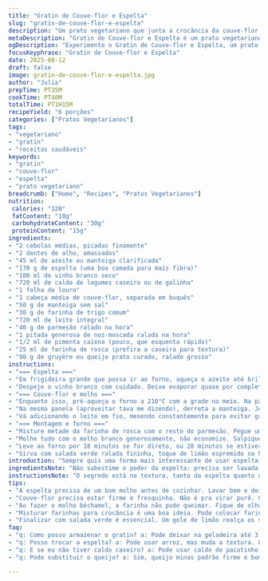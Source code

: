 ```yaml
---
title: "Gratin de Couve-flor e Espelta"
slug: "gratin-de-couve-flor-e-espelta"
description: "Um prato vegetariano que junta a crocância da couve-flor com a textura rústica da espelta. O toque do queijo e o sabor da béchamel com especiarias deixam tudo mais complexo. Na combinação de ingredientes, a espelta substitui o arroz tradicional, agregando fibras e um leve sabor de noz. Excelente para quem quer fugir do básico, sem abrir mão da cremosidade. Fácil de preparar e ótimo para servir em jantares, acompanhado de salada verde com um toque cítrico. Sem ovos nem nozes, adequado para dietas restritivas."
metaDescription: "Gratin de Couve-flor e Espelta é um prato vegetariano com texturas e sabores únicos, ideal para um jantar diferente"
ogDescription: "Experimente o Gratin de Couve-flor e Espelta, um prato rústico e saboroso que encanta em jantares especiais."
focusKeyphrase: "Gratin de Couve-flor e Espelta"
date: 2025-08-12
draft: false
image: gratin-de-couve-flor-e-espelta.jpg
author: "Julia"
prepTime: PT35M
cookTime: PT40M
totalTime: PT1H15M
recipeYield: "6 porções"
categories: ["Pratos Vegetarianos"]
tags:
- "vegetariano"
- "gratin"
- "receitas saudáveis"
keywords:
- "gratin"
- "couve-flor"
- "espelta"
- "prato vegetariano"
breadcrumb: ["Home", "Recipes", "Pratos Vegetarianos"]
nutrition: 
 calories: "320"
 fatContent: "18g"
 carbohydrateContent: "30g"
 proteinContent: "15g"
ingredients:
- "2 cebolas médias, picadas finamente"
- "2 dentes de alho, amassados"
- "45 ml de azeite ou manteiga clarificada"
- "170 g de espelta (uma boa camada para mais fibra)"
- "100 ml de vinho branco seco"
- "720 ml de caldo de legumes caseiro ou de galinha"
- "1 folha de louro"
- "1 cabeça média de couve-flor, separada em buquês"
- "50 g de manteiga sem sal"
- "30 g de farinha de trigo comum"
- "720 ml de leite integral"
- "40 g de parmesão ralado na hora"
- "1 pitada generosa de noz-moscada ralada na hora"
- "1/2 ml de pimenta caiena (pouco, que esquenta rápido)"
- "25 ml de farinha de rosca (prefira a caseira para textura)"
- "90 g de gruyère ou queijo prato curado, ralado grosso"
instructions:
- "=== Espelta ==="
- "Em frigideira grande que possa ir ao forno, aqueça o azeite até brilhar levemente. Doure as cebolas e o alho até ficarem translúcidos e com cheiro de festa na cozinha; nada queimado, só aquela doçura que eleva. Coloque a espelta e mexa rápido por um minuto para torrar levemente. Tempere com sal e pimenta moída na hora."
- "Despeje o vinho branco com cuidado. Deixe evaporar quase por completo, sem pressa. Isso vai liberar aromas e tirar aquele gosto cru do grão. Some o caldo e o louro, suba o fogo até ferver. Abaixe e tampe, deixando cozinhar cerca de 14 minutos. Não se intimide se ainda tiver líquido; o ponto é quase seco, grão cozido mas firme ao morder. Prove, ajuste sal, retire o louro e deixe reservado."
- "=== Couve-flor e molho ==="
- "Enquanto isso, pré-aqueça o forno a 210°C com a grade no meio. Na panela, água fervente e sal abundante para o buquê ficar al dente. Cinco a sete minutos, você quer firmeza, não purê. Escorra e espere secar um pouco sobre pano limpo."
- "Na mesma panela (aproveitar tava me dizendo), derreta a manteiga. Jogue a farinha rapidinho, misture com batedor de arame, cozinhe até não sentir gosto de farinha crua — uns 1:30m —, cuidado para não dourar."
- "Vá adicionando o leite em fio, mexendo constantemente para evitar grumos. Aumente o fogo até o molho ferver e encorpar. Tire do fogo, rale a noz-moscada direto nela, polvilhe a pimenta caiena, junte metade do parmesão. Bata até ligar bem. Salgue pouco, o queijo dá sabor marcante. Reserve."
- "=== Montagem e forno ==="
- "Misture metade da farinha de rosca com o resto do parmesão. Pegue um refratário, espalhe a espelta já morna; cubra com os floretes de couve-flor de forma uniforme."
- "Molhe tudo com o molho branco generosamente, não economize. Salpique o gruyère em cima, depois o mix de parmesão e farinha de rosca. Dá uma textura crocante que adoro, mas cuidado para não queimar. Se quiser, tampe com papel alumínio e guarde na geladeira aqui, vai intensificar sabores no final."
- "Leve ao forno por 18 minutos se for direto, ou 28 minutos se estiver gelado. O sinal é o queijo dourar, a crosta começar a borbulhar nas bordas, com cheiro de queijo gratinado. Se usar grill, 2-3 minutos finais dão o toque crocante. Tire, respire uns 12 minutos para firmar antes de cortar."
- "Sirva com salada verde ralada fininha, toque de limão espremido na hora e algumas folhas frescas de aipo para frescor, contrastando a untuosidade."
introduction: "Sempre quis uma forma mais interessante de usar espelta, cereal que passei a apreciar pelo sabor terroso, quase de castanha, e pela textura firme. Juntei-a à couve-flor para um prato que parece simples, mas tem camadas de sabor, textura e aroma. A combinação da béchamel tradicional com a leveza da couve-flor cozida no ponto praticamente te obriga a esperar esfriar um pouco para conseguir cortar sem que vire massa — considera isso um desafio na cozinha. Queijo na medida certa precisa ser pessoal, usei gruyère, mas queijo prato curado ou até queijo minas padrão firme fazem bonito. Faço sempre uma versão sem lactose também, usando azeite e leite vegetal, batendo bem para não perder o toque cremoso."
ingredientsNote: "Não subestime o poder da espelta: precisa ser lavada e de preferência deixada de molho para minimizar o cozimento e melhorar digestibilidade. A cebola queimadinha no começo traz aquela complexidade que faz boas receitas saírem do comum. O vinho branco precisa ser seco, nem tão aromático nem pesado, só para levantar os sabores. Para o caldo, preferível usar caseiro, mas no sufoco caldo pronto funciona — cuidado com excesso de sal. Couve-flor fresca, firme e de cor uniforme, essencial para garantir textura na mastigação. Na béchamel, farinha não pode ser refinada demais, então escolha uma boa farinha de trigo, e o leite deve estar em temperatura ambiente para não facilitar grumos. Queijo ralado na hora transforma tudo, acorde o ralador e aproveite. Chapelura de pão caseira com parmesão traz crocância sem perder sabor. Sempre tenho uns truques no bolso para variações e substituições."
instructionsNote: "O segredo está na textura, tanto da espelta quanto da couve-flor: firme, mas sem durezas. Para isso, observar o líquido e mexer os mingaus (espelta e molho branco) é fundamental: pau no passo, mas olho na panela. Evitar farinha queimando pede atenção no início do roux. Quando juntar o leite, mexa sem parar até começar o primeiro borbulhar, textura vai mudar de líquida para espessa e a panela se torna mais densa, sinal para desligar e temperar. Montagem pede cuidado para não amassar os buquês, senão perde graça. Gratinar pode ser feito com papel alumínio cobrindo as pontas para que não queime antes do centro esquentar, sempre bom para quem deixa pronto antes. Cozinhar direto dá um tempo na mesa, refrigerar permite controle maior de sabor, vai do seu dia. Por fim, servir com algo fresco e ácido corta a untuosidade do prato. Ficar atento a esses detalhes me livrou de vários atropelos culinários."
tips:
- "A espelta precisa de um bom molho antes de cozinhar. Lavar bem e deixar de molho é fundamental. Ajuda na digestão. Vejo a diferença. Tempero com sal na hora certa. Cuidado para não deixar muito sem gosto. Preste atenção no tempo na frigideira."
- "Couve-flor precisa estar firme e fresquinha. Não é pra virar purê. Cozinhe em água salgada fervente. O al dente é o ideal. Escorra bem. Use pano pra secar um pouco. Isso traz textura. Montar tudo rápido depois evita que ela perca a firmeza."
- "Ao fazer o molho béchamel, a farinha não pode queimar. Fique de olho no tempo. Mexer constantemente faz diferença. O leite precisa estar em temperatura ambiente. Isso evita grumos. O resultado é um molho liso. Use queijo fresco para o melhor sabor. Nada de parmesão velho."
- "Misturar farinhas para crocância é uma boa ideia. Pode colocar farinha de rosca caseira, dá textura incrível. Fique atento ao tempo de gratinar. Não deixe queimar. Pode cobrir com papel alumínio para evitar queimaduras. Remove na metade do tempo."
- "Finalizar com salada verde é essencial. Um gole de limão realça os sabores. Experimente adicionar folhas de aipo. Traz frescor ao prato. Corte as folhas bem fininhas. Textura super interessante. Cada garfada é diferente."
faq:
- "q: Como posso armazenar o gratin? a: Pode deixar na geladeira até 3 dias. Tem que cobrir bem. Congelar também é uma opção. Mas o queijo pode ficar esquisito depois. Melhor consumir fresco."
- "q: Posso trocar a espelta? a: Pode usar arroz, mas muda a textura. Quinoa também é uma opção. Experimente, mas ajuste os líquidos. Cada grão tem seu tempo de cozimento."
- "q: E se eu não tiver caldo caseiro? a: Pode usar caldo de pacotinho. Só cuidado com o sal. Mistura água e um pouco de tempero também funciona. Não fica igual, mas quebra um galho."
- "q: Pode substituir o queijo? a: Sim, queijo minas padrão firme é bom. A textura muda, mas é interessante. Pode usar queijo vegano também. Sabor diferente, mas vale a pena experimentar."

---
```

